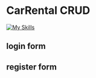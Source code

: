 # CarRental CRUD
[![My Skills](https://skillicons.dev/icons?i=html,css,php,mysql,jquery,bootstrap&perline=10)](https://skillicons.dev)

## login form

## register form

